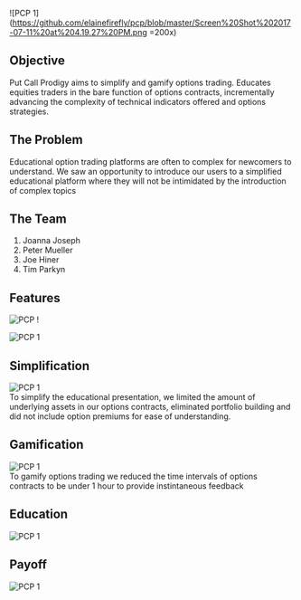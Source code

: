 ![PCP 1](https://github.com/elainefirefly/pcp/blob/master/Screen%20Shot%202017-07-11%20at%204.19.27%20PM.png =200x)

## Objective
Put Call Prodigy  aims to simplify and gamify options trading. Educates equities traders in the bare function of options contracts, incrementally advancing the complexity of technical indicators offered and options strategies.

## The Problem
Educational option trading platforms are often to complex for newcomers to understand. We saw an opportunity to introduce our users to a simplified educational platform where they will not be intimidated by the introduction of complex topics


## The Team
1. Joanna Joseph
2. Peter Mueller
3. Joe Hiner
4. Tim Parkyn

## Features
![PCP !](https://media.giphy.com/media/IZuw52ndvmZji/giphy.gif)  


![PCP 1](https://media.giphy.com/media/LUD6a0NCOIIxi/giphy.gif)


## Simplification
![PCP 1](https://media.giphy.com/media/147W0wyBIX6kec/giphy.gif)  
To simplify the educational presentation, we limited the amount of underlying assets in our options contracts, eliminated portfolio building and did not include option premiums for ease of understanding.

## Gamification
![PCP 1](https://media.giphy.com/media/ojJmWYAs74CLS/giphy.gif)  
To gamify options trading we reduced the time intervals of options contracts to be under 1 hour to provide instintaneous feedback

## Education
![PCP 1](https://github.com/elainefirefly/pcp/blob/master/Screen%20Shot%202017-07-18%20at%203.15.30%20PM.png)

## Payoff
![PCP 1](https://media.giphy.com/media/K2PBsjRu54YRa/giphy.gif)







